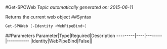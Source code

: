 #Get-SPOWeb
*Topic automatically generated on: 2015-06-11*

Returns the current web object
##Syntax
```powershell
Get-SPOWeb [-Identity <WebPipeBind>]
```


##Parameters
Parameter|Type|Required|Description
---------|----|--------|-----------
|Identity|WebPipeBind|False||
<!-- Ref: 9E65C7F9A055C0B8C7EC0E1B8128E6E2 -->